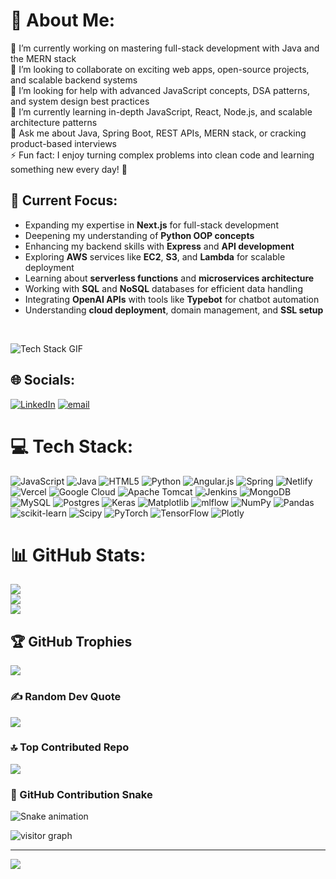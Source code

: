 # 💫 About Me:
🔭 I’m currently working on mastering full-stack development with Java and the MERN stack<br>
👯 I’m looking to collaborate on exciting web apps, open-source projects, and scalable backend systems<br>
🤝 I’m looking for help with advanced JavaScript concepts, DSA patterns, and system design best practices<br>
🌱 I’m currently learning in-depth JavaScript, React, Node.js, and scalable architecture patterns<br>
💬 Ask me about Java, Spring Boot, REST APIs, MERN stack, or cracking product-based interviews<br>
⚡ Fun fact: I enjoy turning complex problems into clean code and learning something new every day! 🚀

## 🧠 Current Focus:
- Expanding my expertise in **Next.js** for full-stack development  
- Deepening my understanding of **Python OOP concepts**  
- Enhancing my backend skills with **Express** and **API development**  
- Exploring **AWS** services like **EC2**, **S3**, and **Lambda** for scalable deployment  
- Learning about **serverless functions** and **microservices architecture**  
- Working with **SQL** and **NoSQL** databases for efficient data handling  
- Integrating **OpenAI APIs** with tools like **Typebot** for chatbot automation  
- Understanding **cloud deployment**, domain management, and **SSL setup**

<br/>

![Tech Stack GIF](https://raw.githubusercontent.com/Suhaib3100/Suhaib3100/main/Skills_Animation_Dark.gif)

## 🌐 Socials:
[![LinkedIn](https://img.shields.io/badge/LinkedIn-%230077B5.svg?logo=linkedin&logoColor=white)](https://www.linkedin.com/in/piyushsinhamnbv/) 
[![email](https://img.shields.io/badge/Email-D14836?logo=gmail&logoColor=white)](mailto:piyushsinha91136@gmail.com)

# 💻 Tech Stack:
![JavaScript](https://img.shields.io/badge/javascript-%23323330.svg?style=plastic&logo=javascript&logoColor=%23F7DF1E)
![Java](https://img.shields.io/badge/java-%23ED8B00.svg?style=plastic&logo=openjdk&logoColor=white)
![HTML5](https://img.shields.io/badge/html5-%23E34F26.svg?style=plastic&logo=html5&logoColor=white)
![Python](https://img.shields.io/badge/python-3670A0?style=plastic&logo=python&logoColor=ffdd54)
![Angular.js](https://img.shields.io/badge/angular.js-%23E23237.svg?style=plastic&logo=angularjs&logoColor=white)
![Spring](https://img.shields.io/badge/spring-%236DB33F.svg?style=plastic&logo=spring&logoColor=white)
![Netlify](https://img.shields.io/badge/netlify-%23000000.svg?style=plastic&logo=netlify&logoColor=#00C7B7)
![Vercel](https://img.shields.io/badge/vercel-%23000000.svg?style=plastic&logo=vercel&logoColor=white)
![Google Cloud](https://img.shields.io/badge/GoogleCloud-%234285F4.svg?style=plastic&logo=google-cloud&logoColor=white)
![Apache Tomcat](https://img.shields.io/badge/apache%20tomcat-%23F8DC75.svg?style=plastic&logo=apache-tomcat&logoColor=black)
![Jenkins](https://img.shields.io/badge/jenkins-%232C5263.svg?style=plastic&logo=jenkins&logoColor=white)
![MongoDB](https://img.shields.io/badge/MongoDB-%234ea94b.svg?style=plastic&logo=mongodb&logoColor=white)
![MySQL](https://img.shields.io/badge/mysql-4479A1.svg?style=plastic&logo=mysql&logoColor=white)
![Postgres](https://img.shields.io/badge/postgres-%23316192.svg?style=plastic&logo=postgresql&logoColor=white)
![Keras](https://img.shields.io/badge/Keras-%23D00000.svg?style=plastic&logo=Keras&logoColor=white)
![Matplotlib](https://img.shields.io/badge/Matplotlib-%23ffffff.svg?style=plastic&logo=Matplotlib&logoColor=black)
![mlflow](https://img.shields.io/badge/mlflow-%23d9ead3.svg?style=plastic&logo=numpy&logoColor=blue)
![NumPy](https://img.shields.io/badge/numpy-%23013243.svg?style=plastic&logo=numpy&logoColor=white)
![Pandas](https://img.shields.io/badge/pandas-%23150458.svg?style=plastic&logo=pandas&logoColor=white)
![scikit-learn](https://img.shields.io/badge/scikit--learn-%23F7931E.svg?style=plastic&logo=scikit-learn&logoColor=white)
![Scipy](https://img.shields.io/badge/SciPy-%230C55A5.svg?style=plastic&logo=scipy&logoColor=%white)
![PyTorch](https://img.shields.io/badge/PyTorch-%23EE4C2C.svg?style=plastic&logo=PyTorch&logoColor=white)
![TensorFlow](https://img.shields.io/badge/TensorFlow-%23FF6F00.svg?style=plastic&logo=TensorFlow&logoColor=white)
![Plotly](https://img.shields.io/badge/Plotly-%233F4F75.svg?style=plastic&logo=plotly&logoColor=white)

# 📊 GitHub Stats:
![](https://github-readme-stats.vercel.app/api?username=piyush5432&theme=dracula&hide_border=false&include_all_commits=true&count_private=false)<br/>
![](https://nirzak-streak-stats.vercel.app/?user=piyush5432&theme=dracula&hide_border=false)<br/>
![](https://github-readme-stats.vercel.app/api/top-langs/?username=piyush5432&theme=dracula&hide_border=false&include_all_commits=true&count_private=false&layout=compact)

## 🏆 GitHub Trophies
![](https://github-profile-trophy.vercel.app/?username=piyush5432&theme=radical&no-frame=false&no-bg=true&margin-w=4)

### ✍️ Random Dev Quote
![](https://quotes-github-readme.vercel.app/api?type=horizontal&theme=radical)

### 🔝 Top Contributed Repo
![](https://github-contributor-stats.vercel.app/api?username=piyush5432&limit=5&theme=dark&combine_all_yearly_contributions=true)

### 🐍 GitHub Contribution Snake
![Snake animation](https://raw.githubusercontent.com/suhaib3100/suhaib3100/output/snake.svg)


<img src="https://camo.githubusercontent.com/51c0202e50bafe49461a0f5327a0a32e1f19a4d7223c24c3889092598669d95b/68747470733a2f2f63617073756c652d72656e6465722e76657263656c2e6170702f6170693f747970653d776176696e6726636f6c6f723d6772616469656e74266865696768743d36352673656374696f6e3d666f6f746572" alt="visitor graph"/>

---
[![](https://visitcount.itsvg.in/api?id=piyush5432&icon=0&color=0)](https://visitcount.itsvg.in)

<!-- Proudly created with GPRM ( https://gprm.itsvg.in ) -->
